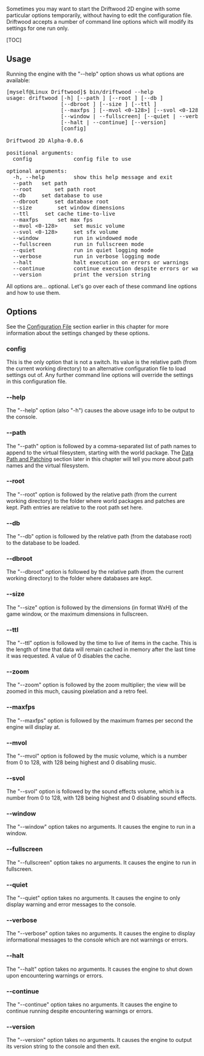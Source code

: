 Sometimes you may want to start the Driftwood 2D engine with some particular options temporarily, without having to edit the configuration file. Driftwood accepts a number of command line options which will modify its settings for one run only.

[TOC]

## Usage

Running the engine with the "--help" option shows us what options are available:

<pre>
[myself@Linux Driftwood]$ bin/driftwood --help
usage: driftwood [-h] [--path <name,...>] [--root <root>] [--db <database>]
                 [--dbroot <root>] [--size <WxH>] [--ttl <seconds>]
                 [--maxfps <fps>] [--mvol <0-128>] [--svol <0-128>]
                 [--window | --fullscreen] [--quiet | --verbose]
                 [--halt | --continue] [--version]
                 [config]

Driftwood 2D Alpha-0.0.6

positional arguments:
  config             config file to use

optional arguments:
  -h, --help         show this help message and exit
  --path <name,...>  set path
  --root <root>      set path root
  --db <database>    set database to use
  --dbroot <root>    set database root
  --size <WxH>       set window dimensions
  --ttl <seconds>    set cache time-to-live
  --maxfps <fps>     set max fps
  --mvol <0-128>     set music volume
  --svol <0-128>     set sfx volume
  --window           run in windowed mode
  --fullscreen       run in fullscreen mode
  --quiet            run in quiet logging mode
  --verbose          run in verbose logging mode
  --halt             halt execution on errors or warnings
  --continue         continue execution despite errors or warnings
  --version          print the version string
</pre>

All options are... optional. Let's go over each of these command line options and how to use them.

## Options

See the [Configuration File](Configuration_File) section earlier in this chapter for more information about the settings changed by these options.

### config

This is the only option that is not a switch. Its value is the relative path (from the current working directory) to an alternative configuration file to load settings out of. Any further command line options will override the settings in this configuration file.

### --help

The "--help" option (also "-h") causes the above usage info to be output to the console.

### --path

The "--path" option is followed by a comma-separated list of path names to append to the virtual filesystem, starting with the world package. The [Data Path and Patching](Data_Path_and_Patching) section later in this chapter will tell you more about path names and the virtual filesystem.

### --root

The "--root" option is followed by the relative path (from the current working directory) to the folder where world packages and patches are kept. Path entries are relative to the root path set here.

### --db

The "--db" option is followed by the relative path (from the database root) to the database to be loaded.

### --dbroot

The "--dbroot" option is followed by the relative path (from the current working directory) to the folder where databases are kept.

### --size

The "--size" option is followed by the dimensions (in format WxH) of the game window, or the maximum dimensions in fullscreen.

### --ttl

The "--ttl" option is followed by the time to live of items in the cache. This is the length of time that data will remain cached in memory after the last time it was requested. A value of 0 disables the cache.

### --zoom

The "--zoom" option is followed by the zoom multiplier; the view will be zoomed in this much, causing pixelation and a retro feel.

### --maxfps

The "--maxfps" option is followed by the maximum frames per second the engine will display at.

### --mvol

The "--mvol" option is followed by the music volume, which is a number from 0 to 128, with 128 being highest and 0 disabling music.

### --svol

The "--svol" option is followed by the sound effects volume, which is a number from 0 to 128, with 128 being highest and 0 disabling sound effects.

### --window

The "--window" option takes no arguments. It causes the engine to run in a window.

### --fullscreen

The "--fullscreen" option takes no arguments. It causes the engine to run in fullscreen.

### --quiet

The "--quiet" option takes no arguments. It causes the engine to only display warning and error messages to the console.

### --verbose

The "--verbose" option takes no arguments. It causes the engine to display informational messages to the console which are not warnings or errors.

### --halt

The "--halt" option takes no arguments. It causes the engine to shut down upon encountering warnings or errors.

### --continue

The "--continue" option takes no arguments. It causes the engine to continue running despite encountering warnings or errors.

### --version

The "--version" option takes no arguments. It causes the engine to output its version string to the console and then exit.
